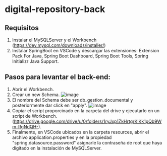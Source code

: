 # digital-repository-back

Requisitos
------------------
1. Instalar el MySQLServer y el Workbench (https://dev.mysql.com/downloads/installer/)
2. Instalar SpringBoot en VSCode y descargar las extensiones: Extension Pack For Java, Spring Boot Dashboard, Spring Boot Tools, Spring Initializr Java Support.

Pasos para levantar el back-end:
------------------

1. Abrir el Workbench.
2. Crear un new Schema. ![image](https://github.com/project-II-unicauca-2023-2/digital-repository-back/assets/99036946/91eb5934-b14a-45f7-84e2-15d1b2c7c55d)
3. El nombre del Schema debe ser db_gestion_documental y posteriormente dar click en "apply". ![image](https://github.com/project-II-unicauca-2023-2/digital-repository-back/assets/99036946/0d536482-a442-48de-b1f5-0f42bdaddc85)
4. Copiar el script proporcinado en la carpeta del drive y ejecutarlo en un script de Workbench. (https://drive.google.com/drive/u/0/folders/1ryJxp1ZkHrtgrKlKk1pQb9Wm-RgNdQH-).
5. Finalmente, en VSCode ubicados en la carpeta resources, abrir el archivo application.properties y en la propiedad "spring.datasource.password" asignarle la contraseña de root que haya digitado en la instalación de MySQLServer.
